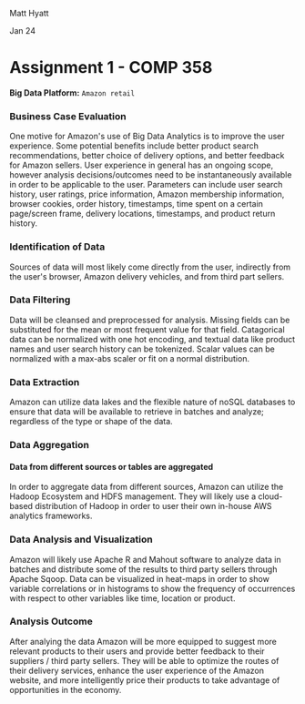 
Matt Hyatt

Jan 24

# Assignment 1 - COMP 358

**Big Data Platform:** `Amazon retail`

### Business Case Evaluation

One motive for Amazon's use of Big Data Analytics is to improve the user experience.  Some potential benefits include better product search recommendations, better choice of delivery options, and better feedback for Amazon sellers.  User experience in general has an ongoing scope, however analysis decisions/outcomes need to be instantaneously available in order to be applicable to the user.  Parameters can include user search history, user ratings, price information, Amazon membership information, browser cookies, order history, timestamps, time spent on a certain page/screen frame, delivery locations, timestamps, and product return history.  

### Identification of Data

Sources of data will most likely come directly from the user, indirectly from the user's browser, Amazon delivery vehicles, and from third part sellers.  

### Data Filtering

Data will be cleansed and preprocessed for analysis.  Missing fields can be substituted for the mean or most frequent value for that field.  Catagorical data can be normalized with one hot encoding, and textual data like product names and user search history can be tokenized.  Scalar values can be normalized with a max-abs scaler or fit on a normal distribution.  

### Data Extraction

Amazon can utilize data lakes and the flexible nature of noSQL databases to ensure that data will be available to retrieve in batches and analyze; regardless of the type or shape of the data.  

### Data Aggregation
#### Data from different sources or tables are aggregated

In order to aggregate data from different sources, Amazon can utilize the Hadoop Ecosystem and HDFS management.  They will likely use a cloud-based distribution of Hadoop in order to user their own in-house AWS analytics frameworks.  

### Data Analysis and Visualization

Amazon will likely use Apache R and Mahout software to analyze data in batches and distribute some of the results to third party sellers through Apache Sqoop.  Data can be visualized in heat-maps in order to show variable correlations or in histograms to show the frequency of occurrences with respect to other variables like time, location or product.

### Analysis Outcome

After analying the data Amazon will be more equipped to suggest more relevant products to their users and provide better feedback to their suppliers / third party sellers. They will be able to optimize the routes of their delivery services, enhance the user experience of the Amazon website, and more intelligently price their products to take advantage of opportunities in the economy.  
